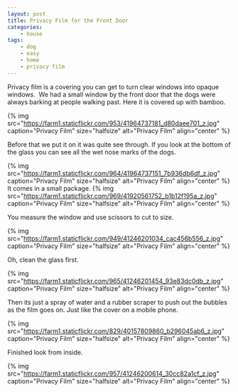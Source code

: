 ```yaml
---
layout: post
title: Privacy Film for the Front Door
categories:
    - house
tags:
    - dog
    - easy
    - home
    - privacy film
---
```


Privacy film is a covering you can get to turn clear windows into opaque windows.  We had a small window by the front door that the dogs were always barking at people walking past. Here it is covered up with bamboo.

{% img src="https://farm1.staticflickr.com/953/41964737181_d80daee701_z.jpg" caption="Privacy Film" size="halfsize" alt="Privacy Film" align="center" %}

Before that we put it on it was quite see through. If you look at the bottom of the glass you can see all the wet nose marks of the dogs.

{% img src="https://farm1.staticflickr.com/964/41964737151_7b936db6df_z.jpg" caption="Privacy Film" size="halfsize" alt="Privacy Film" align="center" %}
It comes in a small package.
{% img src="https://farm1.staticflickr.com/969/41920561752_b1b12f195a_z.jpg" caption="Privacy Film" size="halfsize" alt="Privacy Film" align="center" %}

You measure the window and use scissors to cut to size.

{% img src="https://farm1.staticflickr.com/949/41246201034_cac456b556_z.jpg" caption="Privacy Film" size="halfsize" alt="Privacy Film" align="center" %}

Oh, clean the glass first.

{% img src="https://farm1.staticflickr.com/965/41246201454_93e83dc0db_z.jpg" caption="Privacy Film" size="halfsize" alt="Privacy Film" align="center" %}

Then its just a spray of water and a rubber scraper to push out the bubbles as the film goes on. Just like the cover on a mobile phone.

{% img src="https://farm1.staticflickr.com/829/40157809860_b296045ab6_z.jpg" caption="Privacy Film" size="halfsize" alt="Privacy Film" align="center" %}

Finished look from inside.

{% img src="https://farm1.staticflickr.com/957/41246200614_30cc82a1cf_z.jpg" caption="Privacy Film" size="halfsize" alt="Privacy Film" align="center" %}